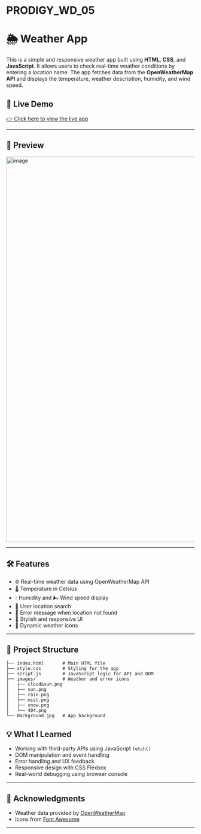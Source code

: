 # PRODIGY_WD_05

# 🌦️ Weather App 

This is a simple and responsive weather app built using **HTML**, **CSS**, and **JavaScript**. It allows users to check real-time weather conditions by entering a location name. The app fetches data from the **OpenWeatherMap API** and displays the temperature, weather description, humidity, and wind speed.

## 🔗 Live Demo

[👉 Click here to view the live app](#) <!-- Replace with your deployed URL -->

---

## 📸 Preview

<img width="1865" height="1030" alt="image" src="https://github.com/user-attachments/assets/b376c1ff-d22f-43b3-92e0-10adceacd0f3" />


---

## 🛠️ Features

- 🌐 Real-time weather data using OpenWeatherMap API
- 🌡️ Temperature in Celsius
- 💧 Humidity and 🌬️ Wind speed display
- 📍 User location search
- 🚫 Error message when location not found
- 🎨 Stylish and responsive UI
- 🌄 Dynamic weather icons

---

## 📁 Project Structure

```
├── index.html       # Main HTML file
├── style.css        # Styling for the app
├── script.js        # JavaScript logic for API and DOM
├── images/          # Weather and error icons
│   ├── cloud&sun.png
│   ├── sun.png
│   ├── rain.png
│   ├── mist.png
│   ├── snow.png
│   └── 404.png
└── Background.jpg   # App background
```

## 💡 What I Learned

- Working with third-party APIs using JavaScript `fetch()`
- DOM manipulation and event handling
- Error handling and UX feedback
- Responsive design with CSS Flexbox
- Real-world debugging using browser console

---

## 🤝 Acknowledgments

- Weather data provided by [OpenWeatherMap](https://openweathermap.org/)
- Icons from [Font Awesome](https://fontawesome.com/)

---
